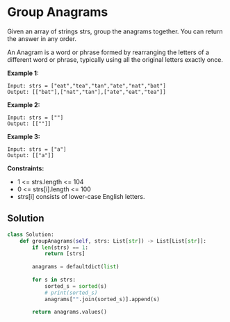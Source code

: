 <h1>Group Anagrams</h1>

<p>
Given an array of strings strs, group the anagrams together. You can return the answer in any order.

An Anagram is a word or phrase formed by rearranging the letters of a different word or phrase, typically using all the original letters exactly once.

</p>

<b>Example 1:</b>

    Input: strs = ["eat","tea","tan","ate","nat","bat"]
    Output: [["bat"],["nat","tan"],["ate","eat","tea"]]
    
<b>Example 2:</b>

    Input: strs = [""]
    Output: [[""]]
    
<b>Example 3:</b>

    Input: strs = ["a"]
    Output: [["a"]]

<b>Constraints:</b>

- 1 <= strs.length <= 104
- 0 <= strs[i].length <= 100
- strs[i] consists of lower-case English letters.

<h2>Solution</h2>

```python
class Solution:
    def groupAnagrams(self, strs: List[str]) -> List[List[str]]:
        if len(strs) == 1:
            return [strs]
        
        anagrams = defaultdict(list)
        
        for s in strs:
            sorted_s = sorted(s)
            # print(sorted_s)
            anagrams["".join(sorted_s)].append(s)
        
        return anagrams.values()
```
